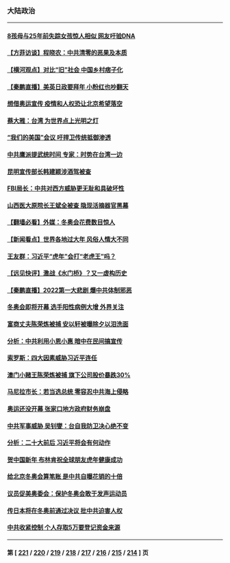### 大陆政治
---
#### [8孩母与25年前失踪女孩惊人相似 网友吁验DNA](../../pages/ncid277/n13548182.md) 
#### [【方菲访谈】程晓农：中共清零的恶果及本质](../../pages/ncid277/n13536895.md) 
#### [【横河观点】对比“旧”社会 中国乡村痞子化](../../pages/ncid277/n13547551.md) 
#### [【秦鹏直播】美英日政要拜年 小粉红也吵翻天](../../pages/ncid277/n13547486.md) 
#### [想借奥运宣传 疫情和人权恐让北京希望落空](../../pages/ncid277/n13547337.md) 
#### [蔡大雅：台湾 为世界点上光明之灯](../../pages/ncid277/n13531530.md) 
#### [“我们的美国”会议 吁捍卫传统抵御渗透](../../pages/ncid277/n13547172.md) 
#### [中共鹰派提武统时间 专家：时势在台湾一边](../../pages/ncid277/n13546890.md) 
#### [昆明宣传部长韩建颖涉酒驾被查](../../pages/ncid277/n13546574.md) 
#### [FBI局长：中共对西方威胁更无耻和具破坏性](../../pages/ncid277/n13546102.md) 
#### [山西医大原院长王斌全被查 隐现活摘器官黑幕](../../pages/ncid277/n13546509.md) 
#### [【翻墙必看】外媒：冬奥会花费数目惊人](../../pages/ncid277/n13546077.md) 
#### [【新闻看点】世界各地过大年 风俗人情大不同](../../pages/ncid277/n13545327.md) 
#### [王友群：习近平“虎年”会打“老虎王”吗？](../../pages/ncid277/n13545519.md) 
#### [【远见快评】激战《水门桥》？又一虚构历史](../../pages/ncid277/n13545602.md) 
#### [【秦鹏直播】2022第一大悲剧 爆中共体制邪恶](../../pages/ncid277/n13545579.md) 
#### [冬奥会即将开幕 选手阳性病例大增 外界关注](../../pages/ncid277/n13545025.md) 
#### [富商丈夫陈荣炼被捕 安以轩被曝除夕以泪洗面](../../pages/ncid277/n13545413.md) 
#### [分析：中共利用小恩小惠 暗中在民间搞宣传](../../pages/ncid277/n13545455.md) 
#### [索罗斯：四大因素威胁习近平连任](../../pages/ncid277/n13545334.md) 
#### [澳门小赌王陈荣炼被捕 旗下公司股价暴跌30%](../../pages/ncid277/n13545288.md) 
#### [马尼拉市长：若当选总统 零容忍中共海上侵略](../../pages/ncid277/n13545020.md) 
#### [奥运还没开幕 张家口地方政府财务崩盘](../../pages/ncid277/n13545234.md) 
#### [中共军事威胁 吴钊燮：台自我防卫决心绝不变](../../pages/ncid277/n13545039.md) 
#### [分析：二十大前后 习近平将会有何动作](../../pages/ncid277/n13543629.md) 
#### [贺中国新年 布林肯祝全球朋友虎年健康成功](../../pages/ncid277/n13545069.md) 
#### [给北京冬奥会算笔账 是中共自曝花销的十倍](../../pages/ncid277/n13545052.md) 
#### [议员促美奥委会：保护冬奥会敢于发声运动员](../../pages/ncid277/n13544912.md) 
#### [传日本将在冬奥前通过决议 批中共迫害人权](../../pages/ncid277/n13544749.md) 
#### [中共收紧控制 个人存取5万要登记资金来源](../../pages/ncid277/n13544641.md) 

---
#### 第 [ [221](./221.md) / [220](./220.md) / [219](./219.md) / [218](./218.md) / [217](./217.md) / [216](./216.md) / [215](./215.md) / [214](./214.md) ] 页
